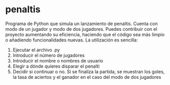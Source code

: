 # penaltis
Programa de Python que simula un lanzamiento de penaltis. Cuenta con modo de un jugador y modo de dos jugadores. Puedes contribuir con el proyecto aumentando su eficiencia, haciendo que el código sea más limpio o añadiendo funcionalidades nuevas. 
La utilización es sencilla:
  1. Ejecutar el archivo .py
  2. Introducir el número de jugadores
  3. Introducir el nombre o nombres de usuario
  4. Elegir a dónde quieres disparar el penalti
  5. Decidir si continuar o no. Si se finaliza la partida, se muestran los goles, la tasa de aciertos y el ganador en el caso del modo de dos jugadores
